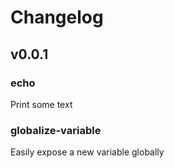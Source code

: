 # Changelog

## v0.0.1

### echo

Print some text

### globalize-variable

Easily expose a new variable globally
